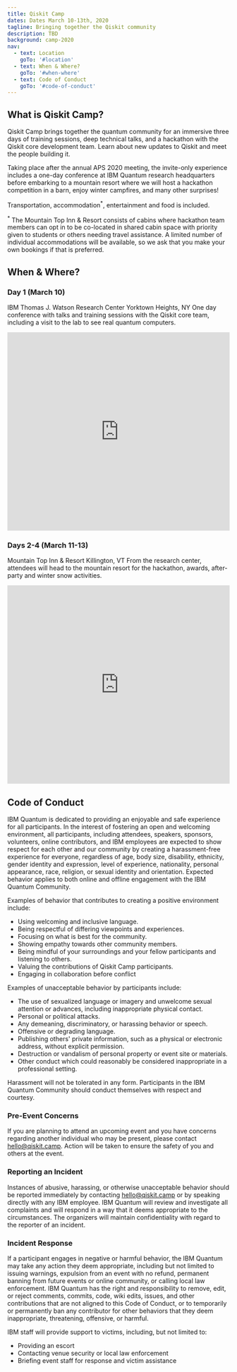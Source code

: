```yaml
---
title: Qiskit Camp
dates: Dates March 10-13th, 2020
tagline: Bringing together the Qiskit community
description: TBD
background: camp-2020
nav:
  - text: Location
    goTo: '#location'
  - text: When & Where?
    goTo: '#when-where'
  - text: Code of Conduct
    goTo: '#code-of-conduct'
---
```


## What is Qiskit Camp?

Qiskit Camp brings together the quantum community for an immersive three days of training sessions, deep technical talks, and a hackathon with the Qiskit core development team. Learn about new updates to Qiskit and meet the people building it.

Taking place after the annual APS 2020 meeting, the invite-only experience includes a one-day conference at IBM Quantum research headquarters before embarking to a mountain resort where we will host a hackathon competition in a barn, enjoy winter campfires, and many other surprises!

Transportation, accommodation<sup>*</sup>, entertainment and food is included.

<sup>*</sup> The Mountain Top Inn & Resort consists of cabins where hackathon team members can opt in to be co-located in shared cabin space with priority given to students or others needing travel assistance. A limited number of individual accommodations will be available, so we ask that you make your own bookings if that is preferred.

## When & Where?

### Day 1 (March 10)
IBM Thomas J. Watson Research Center
Yorktown Heights, NY
One day conference with talks and training sessions with the Qiskit core team, including a visit to the lab to see real quantum computers.

<iframe title="Thomas J. Watson Research Center location in Google Maps" src="https://www.google.com/maps/embed?pb=!1m18!1m12!1m3!1d8307.831526242144!2d-73.80752018446626!3d41.20913802994033!2m3!1f0!2f0!3f0!3m2!1i1024!2i768!4f13.1!3m3!1m2!1s0x89c2b84f4fe21b2f%3A0x457b245b452ccf23!2sIBM+Thomas+J.+Watson+Research+Center!5e0!3m2!1sen!2ses!4v1544474795702" style="border:0" allowfullscreen="" width="100%" height="450" frameborder="0"></iframe>

### Days 2-4 (March 11-13)
Mountain Top Inn & Resort
Killington, VT
From the research center, attendees will head to the mountain resort for the hackathon, awards, after-party and winter snow activities.

<iframe title="Mountain Top Inn &amp; Resort location in Google Maps" src="https://www.google.com/maps/embed?pb=!1m18!1m12!1m3!1d2883.0707649708597!2d-72.93972464838822!3d43.72985677901623!2m3!1f0!2f0!3f0!3m2!1i1024!2i768!4f13.1!3m3!1m2!1s0x4cb5331f8662a3df%3A0xe48887aa52db9b91!2sMountain+Top+Inn+%26+Resort!5e0!3m2!1sen!2ses!4v1544474924002" style="border:0" allowfullscreen="" width="100%" height="450" frameborder="0"></iframe>

## Code of Conduct

IBM Quantum is dedicated to providing an enjoyable and safe experience for all participants. In the interest of fostering an open and welcoming environment, all participants, including attendees, speakers, sponsors, volunteers, online contributors, and IBM employees are expected to show respect for each other and our community by creating a harassment-free experience for everyone, regardless of age, body size, disability, ethnicity, gender identity and expression, level of experience, nationality, personal appearance, race, religion, or sexual identity and orientation. Expected behavior applies to both online and offline engagement with the IBM Quantum Community.

Examples of behavior that contributes to creating a positive environment include:

- Using welcoming and inclusive language.
- Being respectful of differing viewpoints and experiences.
- Focusing on what is best for the community.
- Showing empathy towards other community members.
- Being mindful of your surroundings and your fellow participants and listening to others.
- Valuing the contributions of Qiskit Camp participants.
- Engaging in collaboration before conflict

Examples of unacceptable behavior by participants include:

- The use of sexualized language or imagery and unwelcome sexual attention or advances, including inappropriate physical contact.
- Personal or political attacks.
- Any demeaning, discriminatory, or harassing behavior or speech.
- Offensive or degrading language.
- Publishing others' private information, such as a physical or electronic address, without explicit permission.
- Destruction or vandalism of personal property or event site or materials.
- Other conduct which could reasonably be considered inappropriate in a professional setting.

Harassment will not be tolerated in any form. Participants in the IBM Quantum Community should conduct themselves with respect and courtesy.

### Pre-Event Concerns

If you are planning to attend an upcoming event and you have concerns regarding another individual who may be present, please contact [hello@qiskit.camp](mailto:hello@qiskit.camp). Action will be taken to ensure the safety of you and others at the event.

### Reporting an Incident

Instances of abusive, harassing, or otherwise unacceptable behavior should be reported immediately by contacting [hello@qiskit.camp](mailto:hello@qiskit.camp) or by speaking directly with any IBM employee. IBM Quantum will review and investigate all complaints and will respond in a way that it deems appropriate to the circumstances. The organizers will maintain confidentiality with regard to the reporter of an incident.

### Incident Response

If a participant engages in negative or harmful behavior, the IBM Quantum may take any action they deem appropriate, including but not limited to issuing warnings, expulsion from an event with no refund, permanent banning from future events or online community, or calling local law enforcement. IBM Quantum has the right and responsibility to remove, edit, or reject comments, commits, code, wiki edits, issues, and other contributions that are not aligned to this Code of Conduct, or to temporarily or permanently ban any contributor for other behaviors that they deem inappropriate, threatening, offensive, or harmful.

IBM staff will provide support to victims, including, but not limited to:

- Providing an escort
- Contacting venue security or local law enforcement
- Briefing event staff for response and victim assistance
